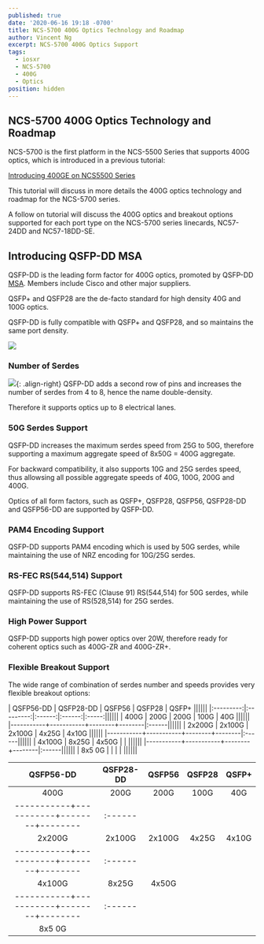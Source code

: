 ```yaml
---
published: true
date: '2020-06-16 19:18 -0700'
title: NCS-5700 400G Optics Technology and Roadmap
author: Vincent Ng
excerpt: NCS-5700 400G Optics Support
tags:
  - iosxr
  - NCS-5700
  - 400G
  - Optics
position: hidden
---
```

## NCS-5700 400G Optics Technology and Roadmap

NCS-5700 is the first platform in the NCS-5500 Series that supports 400G optics, which is introduced in a previous tutorial:

[Introducing 400GE on NCS5500 Series](https://xrdocs.io/ncs5500/tutorials/introducing-400ge-on-ncs5500-series/)

This tutorial will discuss in more details the 400G optics technology and roadmap for the NCS-5700 series.

A follow on tutorial will discuss the 400G optics and breakout options supported for each port type on the NCS-5700 series linecards, NC57-24DD and NC57-18DD-SE.


## Introducing QSFP-DD MSA

QSFP-DD is the leading form factor for 400G optics, promoted by QSFP-DD [MSA](http://www.qsfp-dd.com/). Members include Cisco and other major suppliers.

QSFP+ and QSFP28 are the de-facto standard for high density 40G and 100G optics.

QSFP-DD is fully compatible with QSFP+ and QSFP28, and so maintains the same port density.

![]({{site.baseurl}}/images/400G/qdd-q28.png)

### Number of Serdes

![]({{site.baseurl}}/images/400G/qdd-2-row.png){: .align-right}
QSFP-DD adds a second row of pins and increases the number of serdes from 4 to 8, hence the name double-density.

Therefore it supports optics up to 8 electrical lanes.

### 50G Serdes Support

QSFP-DD increases the maximum serdes speed from 25G to 50G, therefore supporting a maximum aggregate speed of 8x50G = 400G aggregate.

For backward compatibility, it also supports 10G and 25G serdes speed, thus allowsing all possible aggregate speeds of 40G, 100G, 200G and 400G.

Optics of all form factors, such as QSFP+, QSFP28, QSFP56, QSFP28-DD and QSFP56-DD are supported by QSFP-DD.

### PAM4 Encoding Support

QSFP-DD supports PAM4 encoding which is used by 50G serdes, while maintaining the use of NRZ encoding for 10G/25G serdes.

### RS-FEC RS(544,514) Support

QSFP-DD supports RS-FEC (Clause 91) RS(544,514) for 50G serdes, while maintaining the use of RS(528,514) for 25G serdes.

### High Power Support

QSFP-DD supports high power optics over 20W, therefore ready for coherent optics such as 400G-ZR and 400G-ZR+.

### Flexible Breakout Support

The wide range of combination of serdes number and speeds provides very flexible breakout options:

| QSFP56-DD | QSFP28-DD | QSFP56 | QSFP28 | QSFP+ ||||||
|:---------:|:---------:|:------:|:------:|:-----:||||||
| 400G      | 200G      | 200G   | 100G   | 40G   ||||||
|-----------+-----------+--------+--------|:------||||||
| 2x200G    | 2x100G    | 2x100G | 4x25G  | 4x10G ||||||
|-----------+-----------+--------+--------|:------||||||
| 4x100G    | 8x25G     | 4x50G  |        |       ||||||
|-----------+-----------+--------+--------|:------||||||
| 8x5 0G    |           |        |        |       ||||||

| QSFP56-DD | QSFP28-DD | QSFP56 | QSFP28 | QSFP+ |
|:---------:|:---------:|:------:|:------:|:-----:|
| 400G      | 200G      | 200G   | 100G   | 40G   |
|-----------+-----------+--------+--------|:------|
| 2x200G    | 2x100G    | 2x100G | 4x25G  | 4x10G |
|-----------+-----------+--------+--------|:------|
| 4x100G    | 8x25G     | 4x50G  |        |       |
|-----------+-----------+--------+--------|:------|
| 8x5 0G    |           |        |        |       |







